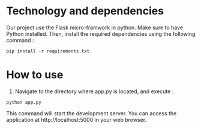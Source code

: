 # Technology and dependencies

Our project use the Flask micro-framwork in python. Make sure to have Python installed. Then, install the required dependencies using the following command :

```shell
pip install -r requirements.txt
```

# How to use

1. Navigate to the directory where app.py is located, and execute :

```Shell
python app.py
```

This command will start the development server. You can access the application at http://localhost:5000 in your web browser.
